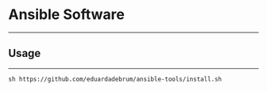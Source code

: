 # Ansible Software
---


## Usage
---

```console
sh https://github.com/eduardadebrum/ansible-tools/install.sh
```
